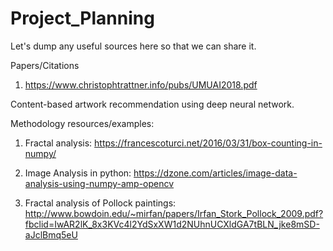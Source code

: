 # Project_Planning
Let's dump any useful sources here so that we can share it. 

Papers/Citations

1. https://www.christophtrattner.info/pubs/UMUAI2018.pdf

Content-based artwork recommendation using deep neural network.


Methodology resources/examples:

1. Fractal analysis:
      https://francescoturci.net/2016/03/31/box-counting-in-numpy/

2. Image Analysis in python:
      https://dzone.com/articles/image-data-analysis-using-numpy-amp-opencv

3. Fractal analysis of Pollock paintings:
http://www.bowdoin.edu/~mirfan/papers/Irfan_Stork_Pollock_2009.pdf?fbclid=IwAR2lK_8x3KVc4l2YdSxXW1d2NUhnUCXldGA7tBLN_jke8mSD-aJclBmq5eU
 

